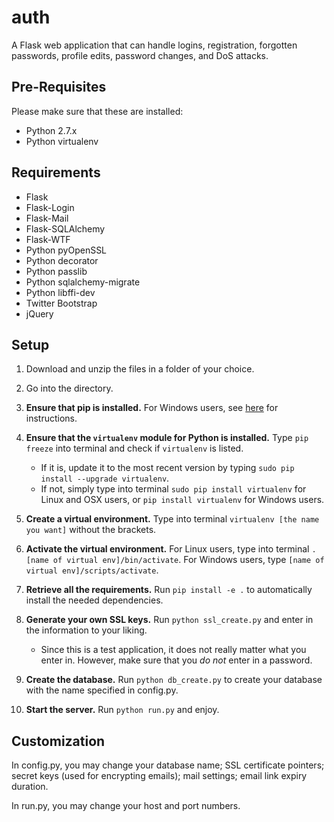 auth
=====

A Flask web application that can handle logins, registration, forgotten passwords, profile edits, password changes, and DoS attacks.



Pre-Requisites
-------------
Please make sure that these are installed:
* Python 2.7.x
* Python virtualenv



Requirements
-------------
* Flask
* Flask-Login
* Flask-Mail
* Flask-SQLAlchemy
* Flask-WTF
* Python pyOpenSSL
* Python decorator
* Python passlib
* Python sqlalchemy-migrate
* Python libffi-dev
* Twitter Bootstrap
* jQuery



Setup
-------------
1. Download and unzip the files in a folder of your choice.

2. Go into the directory.

3. **Ensure that pip is installed.** For Windows users, see [here](http://flask.pocoo.org/docs/installation/#pip-and-distribute-on-windows) for instructions.

4. **Ensure that the `virtualenv` module for Python is installed.** Type `pip freeze` into terminal and check if `virtualenv` is listed.
    * If it is, update it to the most recent version by typing `sudo pip install --upgrade virtualenv`.
    * If not, simply type into terminal `sudo pip install virtualenv` for Linux and OSX users, or `pip install virtualenv` for Windows users.

5. **Create a virtual environment.** Type into terminal `virtualenv [the name you want]` without the brackets.

6. **Activate the virtual environment.** For Linux users, type into terminal `. [name of virtual env]/bin/activate`. For Windows users, type `[name of virtual env]/scripts/activate`.

7. **Retrieve all the requirements.** Run `pip install -e .` to automatically install the needed dependencies.

8. **Generate your own SSL keys.** Run `python ssl_create.py` and enter in the information to your liking.
    * Since this is a test application, it does not really matter what you enter in. However, make sure that you _do not_ enter in a password.

9. **Create the database.** Run `python db_create.py` to create your database with the name specified in config.py.

10. **Start the server.** Run `python run.py` and enjoy.



Customization
-------------
In config.py, you may change your database name; SSL certificate pointers; secret keys (used for encrypting emails); mail settings; email link expiry duration.

In run.py, you may change your host and port numbers.